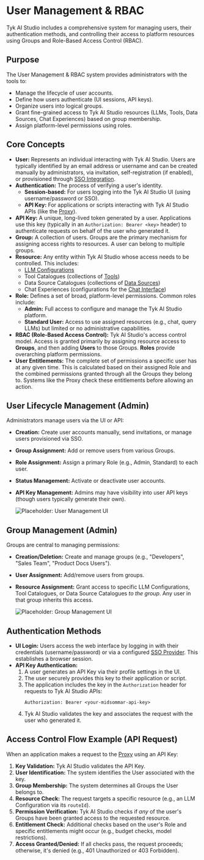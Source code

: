 # User Management & RBAC

Tyk AI Studio includes a comprehensive system for managing users, their authentication methods, and controlling their access to platform resources using Groups and Role-Based Access Control (RBAC).

## Purpose

The User Management & RBAC system provides administrators with the tools to:

*   Manage the lifecycle of user accounts.
*   Define how users authenticate (UI sessions, API keys).
*   Organize users into logical groups.
*   Grant fine-grained access to Tyk AI Studio resources (LLMs, Tools, Data Sources, Chat Experiences) based on group membership.
*   Assign platform-level permissions using roles.

## Core Concepts

*   **User:** Represents an individual interacting with Tyk AI Studio. Users are typically identified by an email address or username and can be created manually by administrators, via invitation, self-registration (if enabled), or provisioned through [SSO Integration](./sso.md).
*   **Authentication:** The process of verifying a user's identity.
    *   **Session-based:** For users logging into the Tyk AI Studio UI (using username/password or SSO).
    *   **API Key:** For applications or scripts interacting with Tyk AI Studio APIs (like the [Proxy](./proxy.md)).
*   **API Key:** A unique, long-lived token generated by a user. Applications use this key (typically in an `Authorization: Bearer <key>` header) to authenticate requests on behalf of the user who generated it.
*   **Group:** A collection of users. Groups are the primary mechanism for assigning access rights to resources. A user can belong to multiple groups.
*   **Resource:** Any entity within Tyk AI Studio whose access needs to be controlled. This includes:
    *   [LLM Configurations](./llm-management.md)
    *   Tool Catalogues (collections of [Tools](./tools.md))
    *   Data Source Catalogues (collections of [Data Sources](./datasources-rag.md))
    *   Chat Experiences (configurations for the [Chat Interface](./chat-interface.md))
*   **Role:** Defines a set of broad, platform-level permissions. Common roles include:
    *   **Admin:** Full access to configure and manage the Tyk AI Studio platform.
    *   **Standard User:** Access to use assigned resources (e.g., chat, query LLMs) but limited or no administrative capabilities.
*   **RBAC (Role-Based Access Control):** Tyk AI Studio's access control model. Access is granted primarily by assigning resource access to **Groups**, and then adding **Users** to those Groups. **Roles** provide overarching platform permissions.
*   **User Entitlements:** The complete set of permissions a specific user has at any given time. This is calculated based on their assigned Role and the combined permissions granted through all the Groups they belong to. Systems like the Proxy check these entitlements before allowing an action.

## User Lifecycle Management (Admin)

Administrators manage users via the UI or API:

*   **Creation:** Create user accounts manually, send invitations, or manage users provisioned via SSO.
*   **Group Assignment:** Add or remove users from various Groups.
*   **Role Assignment:** Assign a primary Role (e.g., Admin, Standard) to each user.
*   **Status Management:** Activate or deactivate user accounts.
*   **API Key Management:** Admins may have visibility into user API keys (though users typically generate their own).

    ![Placeholder: User Management UI](https://placehold.co/600x400?text=User+Management+UI)

## Group Management (Admin)

Groups are central to managing permissions:

*   **Creation/Deletion:** Create and manage groups (e.g., "Developers", "Sales Team", "Product Docs Users").
*   **User Assignment:** Add/remove users from groups.
*   **Resource Assignment:** Grant access to specific LLM Configurations, Tool Catalogues, or Data Source Catalogues *to the group*. Any user in that group inherits this access.

    ![Placeholder: Group Management UI](https://placehold.co/600x400?text=Group+Management+UI)

## Authentication Methods

*   **UI Login:** Users access the web interface by logging in with their credentials (username/password) or via a configured [SSO Provider](./sso.md). This establishes a browser session.
*   **API Key Authentication:**
    1.  A user generates an API Key via their profile settings in the UI.
    2.  The user securely provides this key to their application or script.
    3.  The application includes the key in the `Authorization` header for requests to Tyk AI Studio APIs:
        ```
        Authorization: Bearer <your-midsommar-api-key>
        ```
    4.  Tyk AI Studio validates the key and associates the request with the user who generated it.

## Access Control Flow Example (API Request)

When an application makes a request to the [Proxy](./proxy.md) using an API Key:

1.  **Key Validation:** Tyk AI Studio validates the API Key.
2.  **User Identification:** The system identifies the User associated with the key.
3.  **Group Membership:** The system determines all Groups the User belongs to.
4.  **Resource Check:** The request targets a specific resource (e.g., an LLM Configuration via its `routeId`).
5.  **Permission Verification:** Tyk AI Studio checks if *any* of the user's Groups have been granted access to the requested resource.
6.  **Entitlement Check:** Additional checks based on the user's Role and specific entitlements might occur (e.g., budget checks, model restrictions).
7.  **Access Granted/Denied:** If all checks pass, the request proceeds; otherwise, it's denied (e.g., 401 Unauthorized or 403 Forbidden).
